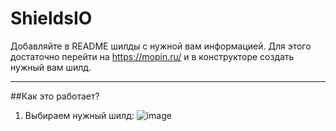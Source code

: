 # ShieldsIO
Добавляйте в README шилды с нужной вам информацией. Для этого достаточно перейти на https://mopin.ru/ и в конструкторе создать нужный вам шилд.
_______________

##Как это работает?
1. Выбираем нужный шилд:
![image](https://user-images.githubusercontent.com/60391056/151194145-0372fbf0-e87a-4165-904e-d3817a446541.png)
